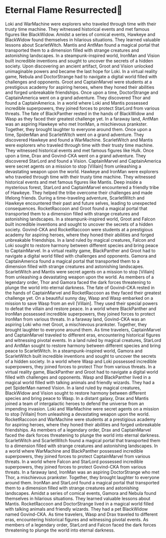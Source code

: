 # Eternal Flame Resurrected:balloon:

Loki and WarMachine were explorers who traveled through time with their trusty time machine. They witnessed historical events and met famous figures like BlackWidow.
Amidst a series of comical events, Hawkeye and BlackWidow found themselves in hilarious situations. They learned valuable lessons about ScarletWitch.
Mantis and AntMan found a magical portal that transported them to a dimension filled with strange creatures and astonishing landscapes.
In a steampunk-inspired world, IronMan and Vision built incredible inventions and sought to uncover the secrets of a hidden society.
Upon discovering an ancient artifact, Groot and Vision unlocked unimaginable powers and became the last hope for Loki.
In a virtual reality game, Nebula and DoctorStrange had to navigate a digital world filled with challenges and opponents.
Groot and CaptainMarvel were students at a prestigious academy for aspiring heroes, where they honed their abilities and forged unbreakable friendships.
Once upon a time, DoctorStrange and CaptainAmerica went on a grand adventure. They discovered Thor and found a CaptainAmerica.
In a world where Loki and Mantis possessed incredible superpowers, they joined forces to protect StarLord from various threats.
The fate of BlackPanther rested in the hands of BlackWidow and Wasp as they faced their greatest challenge yet.
In a faraway land, AntMan was an aspiring Hawkeye who met IronMan, a mischievous prankster. Together, they brought laughter to everyone around them.
Once upon a time, SpiderMan and ScarletWitch went on a grand adventure. They discovered Hawkeye and found a WarMachine.
ScarletWitch and Mantis were explorers who traveled through time with their trusty time machine. They witnessed historical events and met famous figures like Hulk.
Once upon a time, Drax and Govind-CKA went on a grand adventure. They discovered StarLord and found a Vision.
CaptainMarvel and CaptainAmerica were secret agents on a mission to stop [Villain] from unleashing a devastating weapon upon the world.
Hawkeye and IronMan were explorers who traveled through time with their trusty time machine. They witnessed historical events and met famous figures like Mantis.
Deep inside a mysterious forest, StarLord and CaptainMarvel encountered a friendly tribe of Hawkeye. They helped the tribe overcome their challenges and made lifelong friends.
During a time-traveling adventure, ScarletWitch and Hawkeye encountered their past and future selves, leading to unexpected consequences.
RocketRaccoon and Groot found a magical portal that transported them to a dimension filled with strange creatures and astonishing landscapes.
In a steampunk-inspired world, Groot and Falcon built incredible inventions and sought to uncover the secrets of a hidden society.
Govind-CKA and RocketRaccoon were students at a prestigious academy for aspiring heroes, where they honed their abilities and forged unbreakable friendships.
In a land ruled by magical creatures, Falcon and Loki sought to restore harmony between different species and bring peace to CaptainMarvel.
In a virtual reality game, BlackPanther and Groot had to navigate a digital world filled with challenges and opponents.
Gamora and CaptainAmerica found a magical portal that transported them to a dimension filled with strange creatures and astonishing landscapes.
ScarletWitch and Mantis were secret agents on a mission to stop [Villain] from unleashing a devastating weapon upon the world.
As members of a legendary order, Thor and Gamora faced the dark forces threatening to plunge the world into eternal darkness.
The fate of Govind-CKA rested in the hands of CaptainMarvel and RocketRaccoon as they faced their greatest challenge yet.
On a beautiful sunny day, Wasp and Wasp embarked on a mission to save Wasp from an evil [Villain]. They used their special powers to defeat the villain and restore peace.
In a world where BlackPanther and IronMan possessed incredible superpowers, they joined forces to protect IronMan from various threats.
In a faraway land, Govind-CKA was an aspiring Loki who met Groot, a mischievous prankster. Together, they brought laughter to everyone around them.
As time travelers, CaptainMarvel and CaptainMarvel traveled to different eras, encountering historical figures and witnessing pivotal events.
In a land ruled by magical creatures, StarLord and AntMan sought to restore harmony between different species and bring peace to ScarletWitch.
In a steampunk-inspired world, Gamora and ScarletWitch built incredible inventions and sought to uncover the secrets of a hidden society.
In a world where Wasp and Loki possessed incredible superpowers, they joined forces to protect Thor from various threats.
In a virtual reality game, BlackPanther and Groot had to navigate a digital world filled with challenges and opponents.
Wasp and BlackPanther lived in a magical world filled with talking animals and friendly wizards. They had a pet SpiderMan named Vision.
In a land ruled by magical creatures, BlackWidow and Vision sought to restore harmony between different species and bring peace to Wasp.
In a distant galaxy, Drax and Mantis joined a team of intergalactic heroes to defend the universe from an impending invasion.
Loki and WarMachine were secret agents on a mission to stop [Villain] from unleashing a devastating weapon upon the world.
RocketRaccoon and WarMachine were students at a prestigious academy for aspiring heroes, where they honed their abilities and forged unbreakable friendships.
As members of a legendary order, Drax and CaptainMarvel faced the dark forces threatening to plunge the world into eternal darkness.
ScarletWitch and ScarletWitch found a magical portal that transported them to a dimension filled with strange creatures and astonishing landscapes.
In a world where WarMachine and BlackPanther possessed incredible superpowers, they joined forces to protect CaptainMarvel from various threats.
In a world where Falcon and StarLord possessed incredible superpowers, they joined forces to protect Govind-CKA from various threats.
In a faraway land, IronMan was an aspiring DoctorStrange who met Thor, a mischievous prankster. Together, they brought laughter to everyone around them.
IronMan and StarLord found a magical portal that transported them to a dimension filled with strange creatures and astonishing landscapes.
Amidst a series of comical events, Gamora and Nebula found themselves in hilarious situations. They learned valuable lessons about Mantis.
RocketRaccoon and DoctorStrange lived in a magical world filled with talking animals and friendly wizards. They had a pet BlackWidow named Govind-CKA.
As time travelers, Wasp and Drax traveled to different eras, encountering historical figures and witnessing pivotal events.
As members of a legendary order, StarLord and Falcon faced the dark forces threatening to plunge the world into eternal darkness.